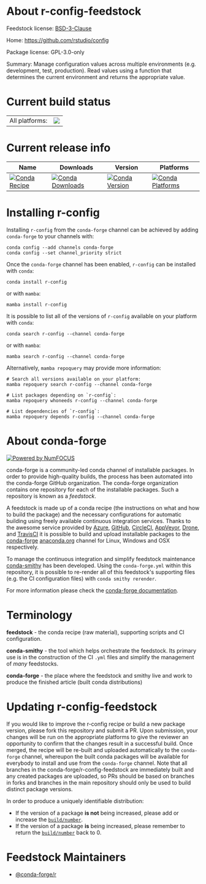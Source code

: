 About r-config-feedstock
========================

Feedstock license: [BSD-3-Clause](https://github.com/conda-forge/r-config-feedstock/blob/main/LICENSE.txt)

Home: https://github.com/rstudio/config

Package license: GPL-3.0-only

Summary: Manage configuration values across multiple environments (e.g. development, test, production). Read values using a function that determines the current environment and returns the appropriate value.

Current build status
====================


<table><tr><td>All platforms:</td>
    <td>
      <a href="https://dev.azure.com/conda-forge/feedstock-builds/_build/latest?definitionId=1049&branchName=main">
        <img src="https://dev.azure.com/conda-forge/feedstock-builds/_apis/build/status/r-config-feedstock?branchName=main">
      </a>
    </td>
  </tr>
</table>

Current release info
====================

| Name | Downloads | Version | Platforms |
| --- | --- | --- | --- |
| [![Conda Recipe](https://img.shields.io/badge/recipe-r--config-green.svg)](https://anaconda.org/conda-forge/r-config) | [![Conda Downloads](https://img.shields.io/conda/dn/conda-forge/r-config.svg)](https://anaconda.org/conda-forge/r-config) | [![Conda Version](https://img.shields.io/conda/vn/conda-forge/r-config.svg)](https://anaconda.org/conda-forge/r-config) | [![Conda Platforms](https://img.shields.io/conda/pn/conda-forge/r-config.svg)](https://anaconda.org/conda-forge/r-config) |

Installing r-config
===================

Installing `r-config` from the `conda-forge` channel can be achieved by adding `conda-forge` to your channels with:

```
conda config --add channels conda-forge
conda config --set channel_priority strict
```

Once the `conda-forge` channel has been enabled, `r-config` can be installed with `conda`:

```
conda install r-config
```

or with `mamba`:

```
mamba install r-config
```

It is possible to list all of the versions of `r-config` available on your platform with `conda`:

```
conda search r-config --channel conda-forge
```

or with `mamba`:

```
mamba search r-config --channel conda-forge
```

Alternatively, `mamba repoquery` may provide more information:

```
# Search all versions available on your platform:
mamba repoquery search r-config --channel conda-forge

# List packages depending on `r-config`:
mamba repoquery whoneeds r-config --channel conda-forge

# List dependencies of `r-config`:
mamba repoquery depends r-config --channel conda-forge
```


About conda-forge
=================

[![Powered by
NumFOCUS](https://img.shields.io/badge/powered%20by-NumFOCUS-orange.svg?style=flat&colorA=E1523D&colorB=007D8A)](https://numfocus.org)

conda-forge is a community-led conda channel of installable packages.
In order to provide high-quality builds, the process has been automated into the
conda-forge GitHub organization. The conda-forge organization contains one repository
for each of the installable packages. Such a repository is known as a *feedstock*.

A feedstock is made up of a conda recipe (the instructions on what and how to build
the package) and the necessary configurations for automatic building using freely
available continuous integration services. Thanks to the awesome service provided by
[Azure](https://azure.microsoft.com/en-us/services/devops/), [GitHub](https://github.com/),
[CircleCI](https://circleci.com/), [AppVeyor](https://www.appveyor.com/),
[Drone](https://cloud.drone.io/welcome), and [TravisCI](https://travis-ci.com/)
it is possible to build and upload installable packages to the
[conda-forge](https://anaconda.org/conda-forge) [anaconda.org](https://anaconda.org/)
channel for Linux, Windows and OSX respectively.

To manage the continuous integration and simplify feedstock maintenance
[conda-smithy](https://github.com/conda-forge/conda-smithy) has been developed.
Using the ``conda-forge.yml`` within this repository, it is possible to re-render all of
this feedstock's supporting files (e.g. the CI configuration files) with ``conda smithy rerender``.

For more information please check the [conda-forge documentation](https://conda-forge.org/docs/).

Terminology
===========

**feedstock** - the conda recipe (raw material), supporting scripts and CI configuration.

**conda-smithy** - the tool which helps orchestrate the feedstock.
                   Its primary use is in the construction of the CI ``.yml`` files
                   and simplify the management of *many* feedstocks.

**conda-forge** - the place where the feedstock and smithy live and work to
                  produce the finished article (built conda distributions)


Updating r-config-feedstock
===========================

If you would like to improve the r-config recipe or build a new
package version, please fork this repository and submit a PR. Upon submission,
your changes will be run on the appropriate platforms to give the reviewer an
opportunity to confirm that the changes result in a successful build. Once
merged, the recipe will be re-built and uploaded automatically to the
`conda-forge` channel, whereupon the built conda packages will be available for
everybody to install and use from the `conda-forge` channel.
Note that all branches in the conda-forge/r-config-feedstock are
immediately built and any created packages are uploaded, so PRs should be based
on branches in forks and branches in the main repository should only be used to
build distinct package versions.

In order to produce a uniquely identifiable distribution:
 * If the version of a package **is not** being increased, please add or increase
   the [``build/number``](https://docs.conda.io/projects/conda-build/en/latest/resources/define-metadata.html#build-number-and-string).
 * If the version of a package **is** being increased, please remember to return
   the [``build/number``](https://docs.conda.io/projects/conda-build/en/latest/resources/define-metadata.html#build-number-and-string)
   back to 0.

Feedstock Maintainers
=====================

* [@conda-forge/r](https://github.com/orgs/conda-forge/teams/r/)

